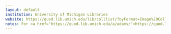 ```yaml
---
layout: default
institution: University of Michigan Libraries
website: https://quod.lib.umich.edu/lib/colllist/?byFormat=Image%20Collections&accessFacet=public
notes: For <a href="https://quod.lib.umich.edu/a/adams/">https://quod.lib.umich.edu/a/adams/</a> <a href="https://github.com/2SC1815J/open-in-iiif-viewer">https://github.com/2SC1815J/open-in-iiif-viewer</a> provides the easiest way of getting the manifest for objects in this site.<br>For all other collections click on the <code>Share/Cite</code> button and <code>Image view...</code> dropdown. Get the URL in the <code>src</code> field. Replace numbers that will look like: <code>0,0,2005,2106/!522,482</code> with <code>full/full</code>. Enter the URL in <a href="https://dnoneill.github.io/annotate/imageditor/">https://dnoneill.github.io/annotate/imageditor/</a>.
---
```

